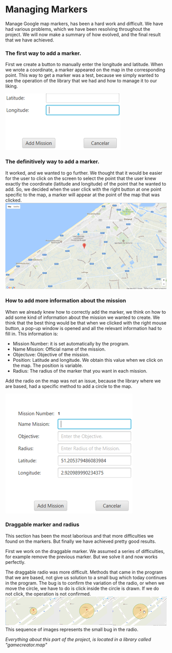 # **Managing Markers**

Manage Google map markers, has been a hard work and difficult. We have had various problems, which we have been resolving throughout the project. We will now make a summary of how evolved, and the final result that we have achieved.

### The first way to add a marker.

First we create a button to manually enter the longitude and latitude.  When we wrote a coordinate,  a marker appeared on the map in the corresponding point. This way to get a marker was a test, because we simply wanted to see the operation of the library that we had  and how to manage it to our liking.

![](/assets/LocationAndLongitude.png)

### The definitively way to add a marker.

It worked, and we wanted to go further. We thought that it would be easier for the user to click on the screen to select the point that the user knew exactly the coordinate \(latitude and longitude\) of the point that he wanted to add. So, we decided when the user click with the right button at one point specific to the map, a marker will appear at the point of the map that was clicked.![](/assets/mapMarker1.png)

### How to add more information about the mission

When we already knew how to correctly add the marker, we think on how to add some kind of information about the mission we wanted to create. We think that the best thing would be that when we clicked with the right mouse button, a pop-up window is opened and all the relevant information had to fill in. This information is:

* Mission Number: it is set automatically by the program.
* Name Mission: Official name of the mission.
* Objectuve: Objective of the mission.
* Position: Latitude and longitude. We obtain this value when we click on the map. The position is variable.
* Radius: The radius of the marker that you want in each mission.

Add the radio on the map was not an issue, because the library where we are based, had a specific method to add a circle to the map.

![](/assets/AddDialogWindow.png)

### Draggable marker and radius

This section has been the most laborious and that more difficulties we found on the markers. But finally we have achieved pretty good results.

First we work on the draggable marker. We assumed a series of difficulties, for example remove the previous marker. But we solve it and now works perfectly.

The draggable radio was more difficult. Methods that came in the program that we are based, not give us solution to a small bug which today continues in the program. The bug is to confirm the variation of the radio, or when we move the circle, we have to do is click inside the circle is drawn. If we do not click, the operation is not confirmed.![](/assets/radius.png)This sequence of images represents the small bug in the radio.

_Everything about this part of the project, is located in a library called "gamecreator.map"_

